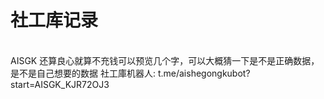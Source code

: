 # 社工库记录
<br>
AISGK 还算良心就算不充钱可以预览几个字，可以大概猜一下是不是正确数据，是不是自己想要的数据
社工庫机器人: t.me/aishegongkubot?start=AISGK_KJR72OJ3
